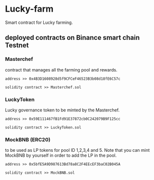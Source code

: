 # Lucky-farm

Smart contract for Lucky farming.

## deployed contracts on Binance smart chain Testnet

  ### Masterchef 
  
  contract that manages all the farming pool and rewards.
    
    address >> 0x4B3D1608928d5f9CFCeF46523B3b08d18fE6C57c
  
    solidity contract >> Masterchef.sol
  
  ### LuckyToken
  
  Lucky governance token to be minted by the Masterchef.
    
    address >> 0x59E111467fB1Fd91E37872cb0C242079B9F125cc
  
    solidity contract >> LuckyToken.sol
  
  ### MockBNB (ERC20) 
    
  to be used as LP tokens for pool ID 1,2,3,4 and 5. Note that you can mint MockBNB by yourself in order to add the LP in the pool.
    
    address >> 0x5bfE5A9D987613Bd78a8C2F4EEcEF3baC02B045A 
  
    solidity contract >> MockBNB.sol
  
  
  
